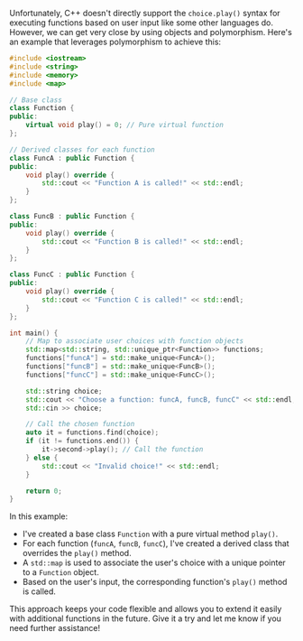 Unfortunately, C++ doesn't directly support the `choice.play()` syntax for executing functions based on user input like some other languages do. However, we can get very close by using objects and polymorphism. Here's an example that leverages polymorphism to achieve this:

```cpp
#include <iostream>
#include <string>
#include <memory>
#include <map>

// Base class
class Function {
public:
    virtual void play() = 0; // Pure virtual function
};

// Derived classes for each function
class FuncA : public Function {
public:
    void play() override {
        std::cout << "Function A is called!" << std::endl;
    }
};

class FuncB : public Function {
public:
    void play() override {
        std::cout << "Function B is called!" << std::endl;
    }
};

class FuncC : public Function {
public:
    void play() override {
        std::cout << "Function C is called!" << std::endl;
    }
};

int main() {
    // Map to associate user choices with function objects
    std::map<std::string, std::unique_ptr<Function>> functions;
    functions["funcA"] = std::make_unique<FuncA>();
    functions["funcB"] = std::make_unique<FuncB>();
    functions["funcC"] = std::make_unique<FuncC>();

    std::string choice;
    std::cout << "Choose a function: funcA, funcB, funcC" << std::endl;
    std::cin >> choice;

    // Call the chosen function
    auto it = functions.find(choice);
    if (it != functions.end()) {
        it->second->play(); // Call the function
    } else {
        std::cout << "Invalid choice!" << std::endl;
    }

    return 0;
}
```

In this example:
- I've created a base class `Function` with a pure virtual method `play()`.
- For each function (`funcA`, `funcB`, `funcC`), I've created a derived class that overrides the `play()` method.
- A `std::map` is used to associate the user's choice with a unique pointer to a `Function` object.
- Based on the user's input, the corresponding function's `play()` method is called.

This approach keeps your code flexible and allows you to extend it easily with additional functions in the future. Give it a try and let me know if you need further assistance!
